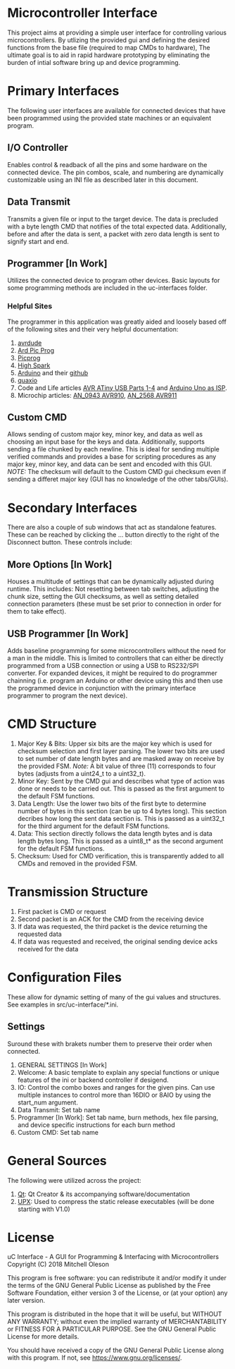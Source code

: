 # Microcontroller Interface
This project aims at providing a simple user interface for controlling various microcontrollers. By utlizing the provided gui and defining the desired functions from the base file (required to map CMDs to hardware),  The ultimate goal is to aid in rapid hardware prototyping by eliminating the burden of intial software bring up and device programming.


# Primary Interfaces
The following user interfaces are available for connected devices that have been programmed using the provided state machines or an equivalent program.

## I/O Controller
Enables control & readback of all the pins and some hardware on the connected device. The pin combos, scale, and numbering are dynamically customizable using an INI file as described later in this document.

## Data Transmit
Transmits a given file or input to the target device. The data is precluded with a byte length CMD that notifies of the total expected data. Additionally, before and after the data is sent, a packet with zero data length is sent to signify start and end.

## Programmer [In Work]
Utilizes the connected device to program other devices. Basic layouts for some programming methods are included in the uc-interfaces folder.

### Helpful Sites
The programmer in this application was greatly aided and loosely based off of the following sites and their very helpful documentation:
1. [avrdude](https://www.nongnu.org/avrdude/)
2. [Ard Pic Prog](http://rweather.github.io/ardpicprog/)
3. [Picprog](http://hyvatti.iki.fi/~jaakko/pic/picprog.html)
4. [High Spark](https://sites.google.com/site/thehighspark/arduino-pic18f)
5. [Arduino](https://www.arduino.cc/) and their [github](https://github.com/arduino)
6. [quaxio](https://www.quaxio.com/programming_an_at89s4051_with_an_arduino/)
7. Code and Life articles [AVR ATiny USB Parts 1-4](http://codeandlife.com/2012/01/22/avr-attiny-usb-tutorial-part-1/) and [Arduino Uno as ISP](http://codeandlife.com/2012/03/21/using-arduino-uno-as-isp/).
8. Microchip articles: [AN_0943 AVR910](https://www.microchip.com/wwwAppNotes/AppNotes.aspx?appnote=en591739), [AN_2568 AVR911](https://www.microchip.com/wwwAppNotes/AppNotes.aspx?appnote=en591218)

## Custom CMD
Allows sending of custom major key, minor key, and data as well as choosing an input base for the keys and data. Additionally, supports sending a file chunked by each newline. This is ideal for sending multiple verified commands and provides a base for scripting procedures as any major key, minor key, and data can be sent and encoded with this GUI. *NOTE:* The checksum will default to the Custom CMD gui checksum even if sending a differet major key (GUI has no knowledge of the other tabs/GUIs).


# Secondary Interfaces
There are also a couple of sub windows that act as standalone features. These can be reached by clicking the ... button directly to the right of the Disconnect button. These controls include:

## More Options [In Work]
Houses a multitude of settings that can be dynamically adjusted during runtime. This includes: Not resetting between tab switches, adjusting the chunk size, setting the GUI checksums, as well as setting detailed connection parameters (these must be set prior to connection in order for them to take effect).

## USB Programmer [In Work]
Adds baseline programming for some microcontrollers without the need for a man in the middle. This is limited to controllers that can either be directly programmed from a USB connection or using a USB to RS232/SPI converter. For expanded devices, it might be required to do programmer chainning (i.e. program an Arduino or other device using this and then use the programmed device in conjunction with the primary interface programmer to program the next device).


# CMD Structure
1. Major Key & Bits: Upper six bits are the major key which is used for checksum selection and first layer parsing. The lower two bits are used to set number of date length bytes and are masked away on receive by the provided FSM. *Note:* A bit value of three (11) corresponds to four bytes (adjusts from a uint24_t to a uint32_t).
2. Minor Key: Sent by the CMD gui and describes what type of action was done or needs to be carried out. This is passed as the first argument to the default FSM functions.
3. Data Length: Use the lower two bits of the first byte to determine number of bytes in this section (can be up to 4 bytes long). This section decribes how long the sent data section is. This is passed as a uint32_t for the third argument for the default FSM functions.
4. Data: This section directly follows the data length bytes and is data length bytes long. This is passed as a uint8_t* as the second argument for the default FSM functions.
5. Checksum: Used for CMD verification, this is transparently added to all CMDs and removed in the provided FSM.


# Transmission Structure
1. First packet is CMD or request
2. Second packet is an ACK for the CMD from the receiving device
3. If data was requested, the third packet is the device returning the requested data
4. If data was requested and received, the original sending device acks received for the data


# Configuration Files
These allow for dynamic setting of many of the gui values and structures. See examples in src/uc-interface/\*.ini.
## Settings
Suround these with brakets number them to preserve their order when connected.
1. GENERAL SETTINGS [In Work]
2. Welcome: A basic template to explain any special functions or unique features of the ini or backend controller if desigend.
3. IO: Control the combo boxes and ranges for the given pins. Can use multiple instances to control more than 16DIO or 8AIO by using the start_num argument.
4. Data Transmit: Set tab name
5. Programmer [In Work]: Set tab name, burn methods, hex file parsing, and device specific instructions for each burn method
6. Custom CMD: Set tab name


# General Sources
The following were utilized across the project:
1. [Qt](https://www.qt.io/): Qt Creator & its accompanying software/documentation
2. [UPX](https://upx.github.io/): Used to compress the static release executables (will be done starting with V1.0)


# License
uC Interface - A GUI for Programming & Interfacing with Microcontrollers
Copyright (C) 2018  Mitchell Oleson

This program is free software: you can redistribute it and/or modify
it under the terms of the GNU General Public License as published by
the Free Software Foundation, either version 3 of the License, or
(at your option) any later version.

This program is distributed in the hope that it will be useful,
but WITHOUT ANY WARRANTY; without even the implied warranty of
MERCHANTABILITY or FITNESS FOR A PARTICULAR PURPOSE.  See the
GNU General Public License for more details.

You should have received a copy of the GNU General Public License
along with this program.  If not, see <https://www.gnu.org/licenses/>.
